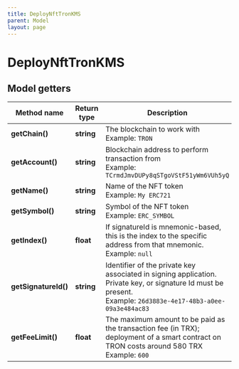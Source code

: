 ```yaml
---
title: DeployNftTronKMS
parent: Model
layout: page
---
```


# DeployNftTronKMS

## Model getters

Method name | Return type | Description | Notes
------------ | ------------- | ------------- | -------------
**getChain()** | **string** | The blockchain to work with <br>Example: `TRON` |
**getAccount()** | **string** | Blockchain address to perform transaction from <br>Example: `TCrmdJmvDUPy8qSTgoVStF51yWm6VUh5yQ` |
**getName()** | **string** | Name of the NFT token <br>Example: `My ERC721` |
**getSymbol()** | **string** | Symbol of the NFT token <br>Example: `ERC_SYMBOL` |
**getIndex()** | **float** | If signatureId is mnemonic-based, this is the index to the specific address from that mnemonic. <br>Example: `null` | [optional]
**getSignatureId()** | **string** | Identifier of the private key associated in signing application. Private key, or signature Id must be present. <br>Example: `26d3883e-4e17-48b3-a0ee-09a3e484ac83` |
**getFeeLimit()** | **float** | The maximum amount to be paid as the transaction fee (in TRX); deployment of a smart contract on TRON costs around 580 TRX <br>Example: `600` |

